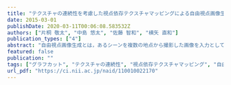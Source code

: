 ```yaml
---
title: "テクスチャの連続性を考慮した視点依存テクスチャマッピングによる自由視点画像生成 (パターン認識・メディア理解)"
date: 2015-03-01
publishDate: 2020-03-11T00:06:08.583532Z
authors: ["片桐 敬太", "中島 悠太", "佐藤 智和", "横矢 直和"]
publication_types: ["4"]
abstract: "自由視点画像生成とは，あるシーンを複数の地点から撮影した画像を入力として，任意の視点からの見えを再現した画像を生成する技術である．この技術は，遠隔地のシーンを仮想的に体感できるテレプレゼンス等のアプリケーションでの活用が期待されている．本研究では，視点依存テクスチャマッピングにおけるテクスチャ選択処理において，出力画像上でのテクスチャの連続性を考慮することで，従来手法で生じていたテクスチャや構造のぼけを抑止する手法を提案する．"
featured: false
publication: ""
tags: ["グラフカット", "テクスチャの連続性", "視点依存テクスチャマッピング", "自由視点画像生成"]
url_pdf: "https://ci.nii.ac.jp/naid/110010022170"
---
```


